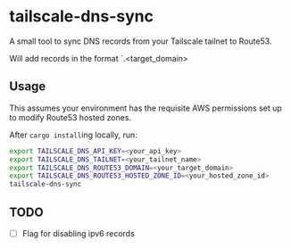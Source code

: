 # tailscale-dns-sync

A small tool to sync DNS records from your Tailscale tailnet to Route53.

Will add records in the format `<TAILSCALE HOSTNAME>.<target_domain>

## Usage

This assumes your environment has the requisite AWS permissions set up to modify Route53 hosted zones.

After `cargo install`ing locally, run:

```sh
export TAILSCALE_DNS_API_KEY=<your_api_key>
export TAILSCALE_DNS_TAILNET=<your_tailnet_name>
export TAILSCALE_DNS_ROUTE53_DOMAIN=<your_target_domain>
export TAILSCALE_DNS_ROUTE53_HOSTED_ZONE_ID=<your_hosted_zone_id>
tailscale-dns-sync
```

## TODO

- [ ] Flag for disabling ipv6 records
